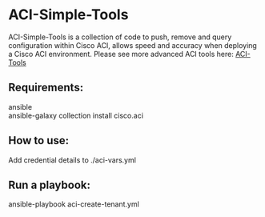 # ACI-Simple-Tools
ACI-Simple-Tools is a collection of code to push, remove and query configuration within Cisco ACI, allows speed and accuracy when deploying a Cisco ACI environment. Please see more advanced ACI tools here: [ACI-Tools](https://github.com/Timothy-Lloyd/aci-tools "aci-tools")  

## Requirements:
ansible  
ansible-galaxy collection install cisco.aci  

## How to use:
Add credential details to ./aci-vars.yml  

## Run a playbook:
ansible-playbook aci-create-tenant.yml  
